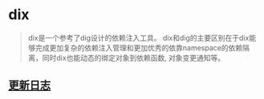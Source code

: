 # dix
> dix是一个参考了dig设计的依赖注入工具。
> dix和dig的主要区别在于dix能够完成更加复杂的依赖注入管理和更加优秀的依靠namespace的依赖隔离，同时dix也能动态的绑定对象到依赖函数, 对象变更通知等。

## [更新日志](./CHANGELOG.md)